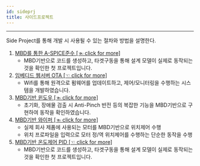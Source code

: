 ```yaml
---
id: sideprj
title: 사이드프로젝트
---
```


---

Side Project를 통해 개발 시 사용될 수 있는 절차와 방법을 설명한다.

1. [MBD를 통한 A-SPICE준수 [☜ click for more]](./sideprj/temperature)
    * MBD기반으로 코드를 생성하고, 타겟구동을 통해 설계 모델이 실제로 동작되는 것을 확인한 첫 프로젝트입니다.
2. [임베디드 웹서버 OTA [☜ click for more]](./sideprj/hybrid)
    * Wifi를 통해 원격으로 펌웨어를 업데이트하고, 제어/모니터링을 수행하는 시스템을 개발하였습니다.
3. [MBD기반 윈도우 [☜ click for more]](./sideprj/window)
    * 초기화, 장애물 검출 시 Anti-Pinch 반전 등의 복잡한 기능을 MBD기반으로 구현하여 동작을 확인하였습니다.
4. [MBD기반 와이퍼 [☜ click for more]](./sideprj/wiper)
    * 실제 회사 제품에 사용되는 모터를 MBD기반으로 위치제어 수행
    * 위치 프로파일을 입력으로 모터 정/역 위치제어를 수행하는 단순한 동작을 수행
5. [MBD기반 온도제어 PID [☜ click for more]](./sideprj/temperature)
    * MBD기반으로 코드를 생성하고, 타겟구동을 통해 설계 모델이 실제로 동작되는 것을 확인한 첫 프로젝트입니다.
